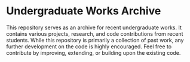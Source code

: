 # Undergraduate Works Archive

This repository serves as an archive for recent undergraduate works. It contains various projects, research, and code contributions from recent students. While this repository is primarily a collection of past work, any further development on the code is highly encouraged. Feel free to contribute by improving, extending, or building upon the existing code.
